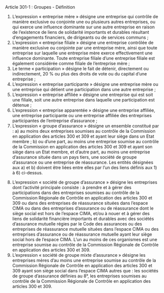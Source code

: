 Article 301-1 : Groupes - Définition
1.  L’expression « entreprise mère » désigne une entreprise qui contrôle de manière exclusive ou conjointe une ou plusieurs autres entreprises, ou qui exerce une influence dominante sur une autre entreprise en raison de l’existence de liens de solidarité importants et durables résultant d’engagements financiers, de dirigeants ou de services communs ;
2.  L’expression « entreprise filiale » désigne une entreprise contrôlée de manière exclusive ou conjointe par une entreprise mère, ainsi que toute entreprise sur laquelle une entreprise mère exerce effectivement une influence dominante. Toute entreprise filiale d’une entreprise filiale est également considérée comme filiale de l’entreprise mère ;
3.  Le terme « participation » désigne le fait de détenir, directement ou indirectement, 20 % ou plus des droits de vote ou du capital d’une entreprise ;
4.  L’expression « entreprise participante » désigne une entreprise mère ou une entreprise qui détient une participation dans une autre entreprise ;
5.  L’expression « entreprise affiliée » désigne une entreprise qui est soit une filiale, soit une autre entreprise dans laquelle une participation est détenue ;
6.  L’expression « entreprise apparentée » désigne une entreprise affiliée, une entreprise participante ou une entreprise affiliée des entreprises participantes de l’entreprise d’assurance ;
7.  L’expression « groupe d’assurance » désigne un ensemble constitué par :
a) au moins deux entreprises soumises au contrôle de la Commission en application des articles 300 et 309 et ayant leur siège dans un Etat membre ;
b) ou d’une part, au moins une entreprise soumise au contrôle de la Commission en application des articles 300 et 309 et ayant son siège dans un Etat membre, et d’autre part, au moins une entreprise d’assurance située dans un pays tiers, une société de groupe d’assurance ou une entreprise de réassurance.
Les entités désignées aux a) et b) doivent être liées entre elles par l’un des liens définis aux 1) à 6) ci-dessus.
8) L’expression « société de groupe d’assurance » désigne les entreprises dont l’activité principale consiste :
à prendre et à gérer des participations dans des entreprises soumises au contrôle de la Commission Régionale de Contrôle en application des articles 300 et 309 ou dans des entreprises de réassurance situées dans l’espace CIMA ou dans des entreprises d’assurance ou de réassurance dont le siège social est hors de l’espace CIMA,
et/ou à nouer et à gérer des liens de solidarité financière importants et durables avec des sociétés d’assurance mutuelle régies par le Code des assurances ou des entreprises de réassurance mutuelle situées dans l’espace CIMA ou des entreprises d’assurance ou de réassurance mutuelle ayant leur siège social hors de l’espace CIMA.
L’un au moins de ces organismes est une entreprise soumise au contrôle de la Commission Régionale de Contrôle en application des articles 300 et 309.
9) L’expression « société de groupe mixte d’assurance » désigne les entreprises mères d’au moins une entreprise soumise au contrôle de la Commission Régionale de Contrôle en application des articles 300 et 309 ayant son siège social dans l’espace CIMA autres que :
les sociétés de groupe d’assurance définies au 8°,
les entreprises soumises au contrôle de la Commission Régionale de Contrôle en application des articles 300 et 309.